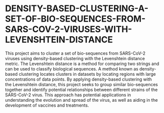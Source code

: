 # DENSITY-BASED-CLUSTERING-A-SET-OF-BIO-SEQUENCES-FROM-SARS-COV-2-VIRUSES-WITH-LEVENSHTEIN-DISTANCE

This project aims to cluster a set of bio-sequences from SARS-CoV-2 viruses using density-based
clustering with the Levenshtein distance metric. The Levenshtein distance is a method for
comparing two strings and can be used to classify biological sequences. A method known as
density-based clustering locates clusters in datasets by locating regions with large concentrations
of data points. By applying density-based clustering with the Levenshtein distance, this project
seeks to group similar bio-sequences together and identify potential relationships between
different strains of the SARS-CoV-2 virus. This approach has potential applications in
understanding the evolution and spread of the virus, as well as aiding in the development of
vaccines and treatments.

